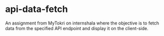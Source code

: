 # api-data-fetch
An assignment from MyTokri on internshala where the objective is to fetch data from the specified API endpoint and display it on the client-side.
